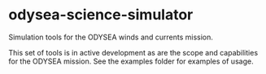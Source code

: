 # odysea-science-simulator
Simulation tools for the ODYSEA winds and currents mission.

This set of tools is in active development as are the scope and capabilities for the ODYSEA mission. See the examples folder for examples of usage.